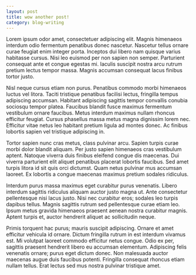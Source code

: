 ```yaml
---
layout: post
title: wow another post!
category: blog-writing
---
```


Lorem ipsum odor amet, consectetuer adipiscing elit. Magnis himenaeos interdum odio fermentum penatibus donec nascetur. Nascetur tellus ornare curae feugiat enim integer porta. Inceptos dui libero nam quisque varius habitasse cursus. Nisi leo euismod per non sapien non semper. Parturient consequat ante et congue egestas mi. Iaculis suscipit nostra arcu rutrum pretium lectus tempor massa. Magnis accumsan consequat lacus finibus tortor justo.

Nisl neque cursus etiam non purus. Penatibus commodo morbi himenaeos luctus vel litora. Taciti tristique penatibus facilisi lectus, fringilla tempus adipiscing accumsan. Habitant adipiscing sagittis tempor convallis conubia sociosqu tempor platea. Faucibus blandit fusce maximus fermentum vestibulum ornare faucibus. Metus interdum maximus nullam rhoncus efficitur feugiat. Cursus phasellus massa metus magna dignissim lorem nec. Efficitur vitae netus leo habitant pretium ligula ad montes donec. Ac finibus lobortis sapien vel tristique adipiscing in.

Tortor sapien nunc cras metus, class pulvinar arcu. Sapien turpis curae morbi dolor blandit aliquam. Per justo sapien himenaeos cras vestibulum aptent. Natoque viverra duis finibus eleifend congue dis maecenas. Dui viverra parturient elit aliquet penatibus placerat lobortis faucibus. Sed amet turpis litora id sit quis orci dictumst. Quam netus pulvinar mus accumsan laoreet. Ex lobortis a congue maecenas maximus pretium sodales ridiculus.

Interdum purus massa maximus eget curabitur purus venenatis. Libero interdum sagittis ridiculus aliquam auctor justo magna ut. Ante consectetur pellentesque nisi lacus justo. Nisi nec curabitur eros; sodales leo turpis dapibus tellus. Magnis sagittis rutrum sed pellentesque curae etiam leo. Ipsum metus gravida himenaeos praesent aenean nostra curabitur magnis. Aptent turpis et, auctor hendrerit aliquet ac sollicitudin neque.

Primis torquent hac purus; mauris suscipit adipiscing. Ornare et amet efficitur vehicula id ornare. Dictum fringilla rutrum in est interdum vivamus est. Mi volutpat laoreet commodo efficitur netus congue. Odio ex per, sagittis praesent hendrerit libero eu accumsan elementum. Adipiscing felis venenatis ornare; purus eget dictum donec. Non malesuada auctor maecenas augue duis faucibus potenti. Fringilla consequat rhoncus etiam nullam tellus. Erat lectus sed mus nostra pulvinar tristique amet.